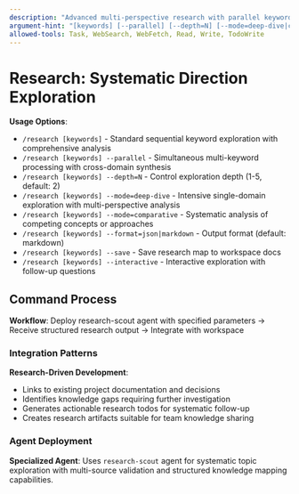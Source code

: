 ```yaml
---
description: "Advanced multi-perspective research with parallel keyword processing and batch analysis capabilities"
argument-hint: "[keywords] [--parallel] [--depth=N] [--mode=deep-dive|comparative] [--format=json|markdown] [--save] [--interactive]"
allowed-tools: Task, WebSearch, WebFetch, Read, Write, TodoWrite
---
```


# Research: Systematic Direction Exploration

**Usage Options**:
- `/research [keywords]` - Standard sequential keyword exploration with comprehensive analysis
- `/research [keywords] --parallel` - Simultaneous multi-keyword processing with cross-domain synthesis
- `/research [keywords] --depth=N` - Control exploration depth (1-5, default: 2)  
- `/research [keywords] --mode=deep-dive` - Intensive single-domain exploration with multi-perspective analysis
- `/research [keywords] --mode=comparative` - Systematic analysis of competing concepts or approaches
- `/research [keywords] --format=json|markdown` - Output format (default: markdown)
- `/research [keywords] --save` - Save research map to workspace docs
- `/research [keywords] --interactive` - Interactive exploration with follow-up questions

## Command Process

**Workflow**: Deploy research-scout agent with specified parameters → Receive structured research output → Integrate with workspace

### Integration Patterns

**Research-Driven Development**:
- Links to existing project documentation and decisions
- Identifies knowledge gaps requiring further investigation  
- Generates actionable research todos for systematic follow-up
- Creates research artifacts suitable for team knowledge sharing

### Agent Deployment

**Specialized Agent**: Uses `research-scout` agent for systematic topic exploration with multi-source validation and structured knowledge mapping capabilities.